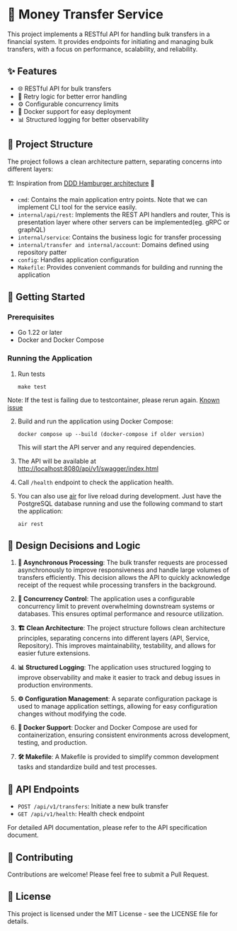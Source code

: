 # 💸 Money Transfer Service

This project implements a RESTful API for handling bulk transfers in a financial system. It provides endpoints for initiating and managing bulk transfers, with a focus on performance, scalability, and reliability.

## ✨ Features

- 🌐 RESTful API for bulk transfers
- 🔄 Retry logic for better error handling
- ⚙️ Configurable concurrency limits
- 🐳 Docker support for easy deployment
- 📊 Structured logging for better observability

## 📁 Project Structure

The project follows a clean architecture pattern, separating concerns into different layers: 

🏗️ Inspiration from [DDD Hamburger architecture](https://medium.com/@remast/the-ddd-hamburger-for-go-61dba99c4aaf) 🍔

- `cmd`: Contains the main application entry points. Note that we can implement CLI tool for the service easily. 
- `internal/api/rest`: Implements the REST API handlers and router, This is presentation layer where other servers can be implemented(eg. gRPC or graphQL)
- `internal/service`: Contains the business logic for transfer processing
- `internal/transfer and internal/account`: Domains defined using repository patter
- `config`: Handles application configuration
- `Makefile`: Provides convenient commands for building and running the application

## 🚀 Getting Started

### Prerequisites

- Go 1.22 or later
- Docker and Docker Compose

### Running the Application

1. Run tests
   ```
   make test
   ```
Note: If the test is failing due to testcontainer, please rerun again. [Known issue](https://github.com/testcontainers/testcontainers-go/issues/2172)

2. Build and run the application using Docker Compose:
   ```
   docker compose up --build (docker-compose if older version)
   ```

   This will start the API server and any required dependencies.

3. The API will be available at [http://localhost:8080/api/v1/swagger/index.html](http://localhost:8080/api/v1/swagger/index.html#/)

4. Call `/health` endpoint to check the application health.

5. You can also use [air](https://github.com/air-verse/air) for live reload during development. Just have the PostgreSQL database running and use the following command to start the application:
   ```
   air rest
   ```

## 🧠 Design Decisions and Logic

1. **🔄 Asynchronous Processing**: The bulk transfer requests are processed asynchronously to improve responsiveness and handle large volumes of transfers efficiently. This decision allows the API to quickly acknowledge receipt of the request while processing transfers in the background.

2. **🔢 Concurrency Control**: The application uses a configurable concurrency limit to prevent overwhelming downstream systems or databases. This ensures optimal performance and resource utilization.

3. **🏗️ Clean Architecture**: The project structure follows clean architecture principles, separating concerns into different layers (API, Service, Repository). This improves maintainability, testability, and allows for easier future extensions.

4. **📊 Structured Logging**: The application uses structured logging to improve observability and make it easier to track and debug issues in production environments.

5. **⚙️ Configuration Management**: A separate configuration package is used to manage application settings, allowing for easy configuration changes without modifying the code.

6. **🐳 Docker Support**: Docker and Docker Compose are used for containerization, ensuring consistent environments across development, testing, and production.

7. **🛠️ Makefile**: A Makefile is provided to simplify common development tasks and standardize build and test processes.

## 🔗 API Endpoints

- `POST /api/v1/transfers`: Initiate a new bulk transfer
- `GET /api/v1/health`: Health check endpoint

For detailed API documentation, please refer to the API specification document.

## 🤝 Contributing

Contributions are welcome! Please feel free to submit a Pull Request.

## 📄 License

This project is licensed under the MIT License - see the LICENSE file for details.
